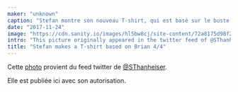 ```yaml
---
maker: "unknown"
caption: "Stefan montre son nouveau T-shirt, qui est basé sur le buste de base Brian."
date: "2017-11-24"
image: "https://cdn.sanity.io/images/hl5bw8cj/site-content/72a8175d98f267194c48ad940c734853a62e4e66-2045x2044.jpg"
intro: "This picture originally appeared in the twitter feed of @SThanheiser ."
title: "Stefan makes a T-shirt based on Brian 4/4"
---
```



Cette [photo](https://twitter.com/SThanheiser/status/933942463332536320) provient du feed twitter de [@SThanheiser](https://twitter.com/SThanheiser).

Elle est publiée ici avec son autorisation.

